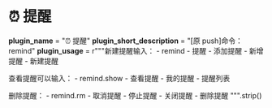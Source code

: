 # ⏰ 提醒

__plugin_name__ = "⏰ 提醒"
__plugin_short_description__ = "[原 push]命令：remind"
__plugin_usage__ = r"""新建提醒输入：
    - remind
    - 提醒
    - 添加提醒
    - 新增提醒
    - 新建提醒

查看提醒可以输入：
    - remind.show
    - 查看提醒
    - 我的提醒
    - 提醒列表

删除提醒：
    - remind.rm
    - 取消提醒
    - 停止提醒
    - 关闭提醒
    - 删除提醒
""".strip()
